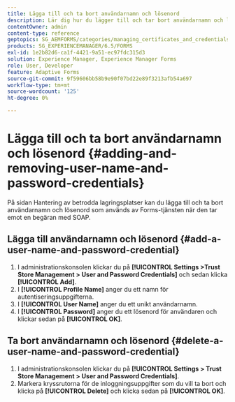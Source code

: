 ```yaml
---
title: Lägga till och ta bort användarnamn och lösenord
description: Lär dig hur du lägger till och tar bort användarnamn och lösenord.
contentOwner: admin
content-type: reference
geptopics: SG_AEMFORMS/categories/managing_certificates_and_credentials
products: SG_EXPERIENCEMANAGER/6.5/FORMS
exl-id: 1e2b82d6-ca1f-4421-9a51-ec97fdc315d3
solution: Experience Manager, Experience Manager Forms
role: User, Developer
feature: Adaptive Forms
source-git-commit: 9f59606bb58b9e90f07bd22e89f3213afb54a697
workflow-type: tm+mt
source-wordcount: '125'
ht-degree: 0%

---
```


# Lägga till och ta bort användarnamn och lösenord {#adding-and-removing-user-name-and-password-credentials}

På sidan Hantering av betrodda lagringsplatser kan du lägga till och ta bort användarnamn och lösenord som används av Forms-tjänsten när den tar emot en begäran med SOAP.

## Lägga till användarnamn och lösenord {#add-a-user-name-and-password-credential}

1. I administrationskonsolen klickar du på **[!UICONTROL Settings >Trust Store Management > User and Password Credentials]** och sedan klicka **[!UICONTROL Add]**.
1. I **[!UICONTROL Profile Name]** anger du ett namn för autentiseringsuppgifterna.
1. I **[!UICONTROL User Name]** anger du ett unikt användarnamn.
1. I **[!UICONTROL Password]** anger du ett lösenord för användaren och klickar sedan på **[!UICONTROL OK]**.

## Ta bort användarnamn och lösenord {#delete-a-user-name-and-password-credential}

1. I administrationskonsolen klickar du på **[!UICONTROL Settings > Trust Store Management > User and Password Credentials]**.
1. Markera kryssrutorna för de inloggningsuppgifter som du vill ta bort och klicka på **[!UICONTROL Delete]** och klicka sedan på **[!UICONTROL OK]**.
